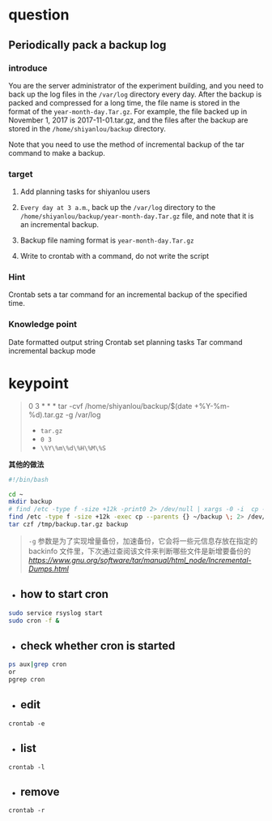 # question
## Periodically pack a backup log

### introduce

You are the server administrator of the experiment building, and you need to back up the log files in the `/var/log` directory every day. After the backup is packed and compressed for a long time, the file name is stored in the format of the `year-month-day.Tar.gz`. For example, the file backed up in November 1, 2017 is 2017-11-01.tar.gz, and the files after the backup are stored in the `/home/shiyanlou/backup` directory.

Note that you need to use the method of incremental backup of the tar command to make a backup.

### target

1. Add planning tasks for shiyanlou users


2. `Every day at 3 a.m`., back up the `/var/log` directory to the `/home/shiyanlou/backup/year-month-day.Tar.gz` file, and note that it is an incremental backup.


3. Backup file naming format is `year-month-day.Tar.gz`


4. Write to crontab with a command, do not write the script
### Hint

Crontab sets a tar command for an incremental backup of the specified time.

### Knowledge point

Date formatted output string
Crontab set planning tasks
Tar command incremental backup mode

# keypoint
> 0 3 * * * tar -cvf /home/shiyanlou/backup/$(date +\%Y-\%m-\%d).tar.gz -g /var/log
> - `tar.gz`
> - `0 3`
> - `\%Y\%m\%d\%H\%M\%S`

**其他的做法**
```bash
#!/bin/bash

cd ~
mkdir backup
# find /etc -type f -size +12k -print0 2> /dev/null | xargs -0 -i  cp --parents {} backup 2> /dev/null
find /etc -type f -size +12k -exec cp --parents {} ~/backup \; 2> /dev/null
tar czf /tmp/backup.tar.gz backup
```
> `-g` 参数是为了实现增量备份，加速备份，它会将一些元信息存放在指定的 backinfo 文件里，下次通过查阅该文件来判断哪些文件是新增要备份的
> *https://www.gnu.org/software/tar/manual/html_node/Incremental-Dumps.html*


- ## how to start cron
```bash
sudo service rsyslog start
sudo cron -f &
```

- ## check whether cron is started
```bash
ps aux|grep cron
or
pgrep cron
```

- ## edit
```
crontab -e
```

- ## list
```
crontab -l
```

- ## remove
```
crontab -r
```
